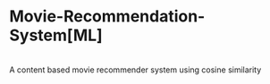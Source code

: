 # Movie-Recommendation-System[ML]
<br>
A content based movie recommender system using cosine similarity 
